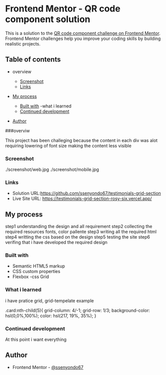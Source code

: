 # Frontend Mentor - QR code component solution

This is a solution to the [QR code component challenge on Frontend Mentor](https://www.frontendmentor.io/challenges/qr-code-component-iux_sIO_H). Frontend Mentor challenges help you improve your coding skills by building realistic projects. 

## Table of contents

- overview
  - [Screenshot](#screenshot)
  - [Links](#links)
- [My process](#my-process)
  - [Built with](#built-with)
  -what i learned
  - [Continued development](#continued-development)
  
- [Author](#author)

###overviw

This project has been challeging because the content in each 
div was alot requiring lowering of font size making the content less visible

### Screenshot

./screenshot/web.jpg
./screenshot/mobile.jpg

### Links

- Solution URL:https://github.com/ssenyondo67/testimonials-grid-section
- Live Site URL: https://testimonials-grid-section-rosy-six.vercel.app/

## My process

step1 understanding the design and all requirement
step2 collecting the required resources fonts, color pallente
step3 writing all the required html 
step4 writting the css based on the design
step5 testing the site
step6 verifing that i have developed the required design

### Built with

- Semantic HTML5 markup
- CSS custom properties
- Flexbox
-css Grid

### What i learned
i have pratice grid, grid-tempelate
example

.card:nth-child(5){
    grid-column: 4/-1;
    grid-row: 1/3;
    background-color: hsl(0,0%,100%);
    color: hsl(217, 19%, 35%);
}

### Continued development
 At this point i want everything

## Author


- Frontend Mentor - [@ssenyondo67](https://www.frontendmentor.io/profile/ssenyondo67)



